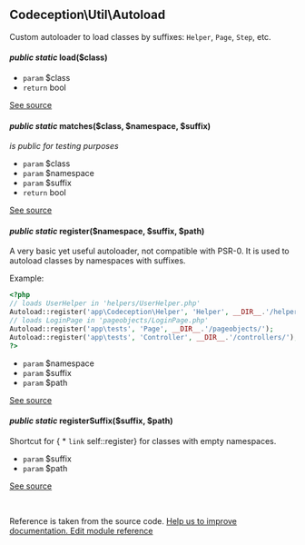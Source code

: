 
## Codeception\Util\Autoload



Custom autoloader to load classes by suffixes: `Helper`, `Page`, `Step`, etc.



#### *public static* load($class) 

 * `param` $class
 * `return`  bool

[See source](https://github.com/Codeception/Codeception/blob/2.0/src/Codeception/Util/Autoload.php#L58)

#### *public static* matches($class, $namespace, $suffix) 

*is public for testing purposes*

 * `param` $class
 * `param` $namespace
 * `param` $suffix
 * `return`  bool

[See source](https://github.com/Codeception/Codeception/blob/2.0/src/Codeception/Util/Autoload.php#L86)


#### *public static* register($namespace, $suffix, $path) 

A very basic yet useful autoloader, not compatible with PSR-0.
It is used to autoload classes by namespaces with suffixes.

Example:

``` php
<?php
// loads UserHelper in 'helpers/UserHelper.php'
Autoload::register('app\Codeception\Helper', 'Helper', __DIR__.'/helpers/');
// loads LoginPage in 'pageobjects/LoginPage.php'
Autoload::register('app\tests', 'Page', __DIR__.'/pageobjects/');
Autoload::register('app\tests', 'Controller', __DIR__.'/controllers/');
?>
```

 * `param` $namespace
 * `param` $suffix
 * `param` $path

[See source](https://github.com/Codeception/Codeception/blob/2.0/src/Codeception/Util/Autoload.php#L34)

#### *public static* registerSuffix($suffix, $path) 

Shortcut for { * `link`  self::register} for classes with empty namespaces.

 * `param` $suffix
 * `param` $path

[See source](https://github.com/Codeception/Codeception/blob/2.0/src/Codeception/Util/Autoload.php#L49)
<p>&nbsp;</p><div class="alert alert-warning">Reference is taken from the source code. <a href="https://github.com/Codeception/Codeception/blob/2.0/src/Codeception/Util/Autoload.php">Help us to improve documentation. Edit module reference</a></div>
